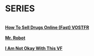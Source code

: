 <head>
<title>DARK DOWNLOAD</title>
<link rel="shortcut icon" href="https://psyquoquackpack.github.io/favicon.ico">
</head>
<body>
<h1>SERIES</h1>
<br><b><a rel="external nofollow" target="_blank" href="https://free-to.github.io/series/sell">How To Sell Drugs Online (Fast) VOSTFR</a></b><br>
  <br>
<b><a rel="external nofollow" target="_blank" href="free-to.github.io/series/mr_robot">Mr. Robot</a></b><br>
<br>
<b><a rel="external nofollow" target="_blank" href="https://free-to.github.io/series/not_okay">I Am Not Okay With This VF</a></b><br>
